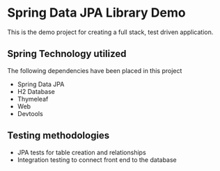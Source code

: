 # Spring Data JPA Library Demo

This is the demo project for creating a full stack, test driven application.

## Spring Technology utilized

The following dependencies have been placed in this project

- Spring Data JPA
- H2 Database
- Thymeleaf
- Web
- Devtools

## Testing methodologies

- JPA tests for table creation and relationships
- Integration testing to connect front end to the database
